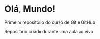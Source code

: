 # Olá, Mundo!
 Primeiro repositório do curso de Git e GitHub

Repositório criado durante uma aula ao vivo
